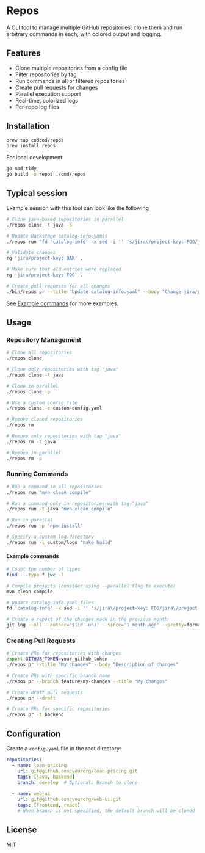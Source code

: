 # Repos

A CLI tool to manage multiple GitHub repositories: clone them and run arbitrary commands in each, with colored output and logging.

## Features

- Clone multiple repositories from a config file
- Filter repositories by tag
- Run commands in all or filtered repositories
- Create pull requests for changes
- Parallel execution support
- Real-time, colorized logs
- Per-repo log files

## Installation

```sh
brew tap codcod/repos
brew install repos
```

For local development:

```sh
go mod tidy
go build -o repos ./cmd/repos
```

## Typical session

Example session with this tool can look like the following

```sh
# Clone java-based repositories in parallel
./repos clone -t java -p

# Update Backstage catalog-info.yamls
./repos run "fd 'catalog-info' -x sed -i '' 's/jira\/project-key: FOO/jira\/project-key: BAR/g' {}"

# Validate changes
rg 'jira/project-key: BAR' .

# Make sure that old entries were replaced
rg 'jira/project-key: FOO' .

# Create pull requests for all changes
./bin/repos pr --title "Update catalog-info.yaml" --body "Change jira/project-key to BAR"
```

See [Example commands](#example-commands) for more examples.

## Usage

### Repository Management

```sh
# Clone all repositories
./repos clone

# Clone only repositories with tag "java"
./repos clone -t java

# Clone in parallel
./repos clone -p

# Use a custom config file
./repos clone -c custom-config.yaml

# Remove cloned repositories
./repos rm

# Remove only repositories with tag "java"
./repos rm -t java

# Remove in parallel
./repos rm -p
```

### Running Commands

```sh
# Run a command in all repositories
./repos run "mvn clean compile"

# Run a command only in repositories with tag "java"
./repos run -t java "mvn clean compile"

# Run in parallel
./repos run -p "npm install"

# Specify a custom log directory
./repos run -l custom/logs "make build"
```

#### Example commands

```sh
# Count the number of lines
find . -type f |wc -l

# Compile projects (consider using --parallel flag to execute)
mvn clean compile

# Update catalog-info.yaml files
fd 'catalog-info' -x sed -i '' 's/jira\/project-key: FOO/jira\/project-key: BAR/g' {}

# Create a report of the changes made in the previous month
git log --all --author='$(id -un)' --since='1 month ago' --pretty=format:'%h %an %ad %s' --date=short
```

### Creating Pull Requests

```sh
# Create PRs for repositories with changes
export GITHUB_TOKEN=your_github_token
./repos pr --title "My changes" --body "Description of changes"

# Create PRs with specific branch name
./repos pr --branch feature/my-changes --title "My changes"

# Create draft pull requests
./repos pr --draft

# Create PRs for specific repositories
./repos pr -t backend
```

## Configuration

Create a `config.yaml` file in the root directory:

```yaml
repositories:
  - name: loan-pricing
    url: git@github.com:yourorg/loan-pricing.git
    tags: [java, backend]
    branch: develop  # Optional: Branch to clone
  
  - name: web-ui
    url: git@github.com:yourorg/web-ui.git
    tags: [frontend, react]
    # When branch is not specified, the default branch will be cloned
```

## License

MIT